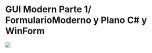 # GUI Modern Parte 1/ FormularioModerno y Plano C# y WinForm
<img src="https://rjcodeadvance.com/wp-content/uploads/2019/06/Captura-de-pantalla-67.png">

